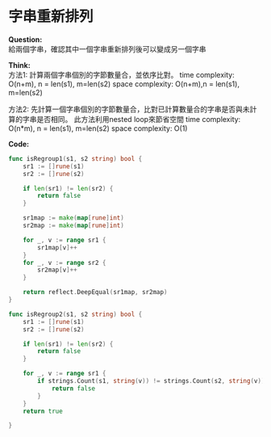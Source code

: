 # 字串重新排列

**Question:**  
給兩個字串，確認其中一個字串重新排列後可以變成另一個字串

**Think:**  
方法1:
計算兩個字串個別的字節數量合，並依序比對。
time complexity: O(n+m), n = len(s1), m=len(s2)
space complexity: O(n+m),n = len(s1), m=len(s2)

方法2:
先計算一個字串個別的字節數量合，比對已計算數量合的字串是否與未計算的字串是否相同。
此方法利用nested loop來節省空間
time complexity: O(n*m), n = len(s1), m=len(s2)
space complexity: O(1)

**Code:**
```go
func isRegroup1(s1, s2 string) bool {
	sr1 := []rune(s1)
	sr2 := []rune(s2)

	if len(sr1) != len(sr2) {
		return false
	}

	sr1map := make(map[rune]int)
	sr2map := make(map[rune]int)

	for _, v := range sr1 {
		sr1map[v]++
	}
	for _, v := range sr2 {
		sr2map[v]++
	}

	return reflect.DeepEqual(sr1map, sr2map)
}

func isRegroup2(s1, s2 string) bool {
	sr1 := []rune(s1)
	sr2 := []rune(s2)

	if len(sr1) != len(sr2) {
		return false
	}

	for _, v := range sr1 {
		if strings.Count(s1, string(v)) != strings.Count(s2, string(v)) {
			return false
		}
	}
	return true

}
```
